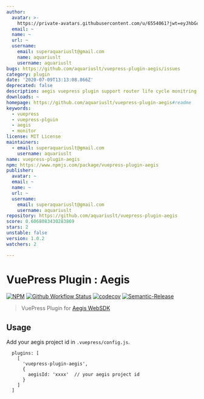 ```yaml
---
author:
  avatar: >-
    https://private-avatars.githubusercontent.com/u/6554061?jwt=eyJhbGciOiJIUzI1NiIsInR5cCI6IkpXVCJ9.eyJpc3MiOiJnaXRodWIuY29tIiwiYXVkIjoicmF3LmdpdGh1YnVzZXJjb250ZW50LmNvbSIsImtleSI6ImtleTEiLCJleHAiOjE3MzQ2NzM4MDAsIm5iZiI6MTczNDY3MjYwMCwicGF0aCI6Ii91LzY1NTQwNjEifQ.UEH4sd91KwOgOqxqd6ZyhZvrLsclHgpAQ87t2sS47M8&v=4
  email: ~
  name: ~
  url: ~
  username:
    email: superaquariuslt@gmail.com
    name: aquariuslt
    username: aquariuslt
bugs: https://github.com/aquariuslt/vuepress-plugin-aegis/issues
category: plugin
date: '2020-07-09T13:13:08.866Z'
deprecated: false
description: aegis vuepress plugin support router life cycle monitring
downloads: ~
homepage: https://github.com/aquariuslt/vuepress-plugin-aegis#readme
keywords:
  - vuepress
  - vuepress-plguin
  - aegis
  - monitor
license: MIT License
maintainers:
  - email: superaquariuslt@gmail.com
    username: aquariuslt
name: vuepress-plugin-aegis
npm: https://www.npmjs.com/package/vuepress-plugin-aegis
publisher:
  avatar: ~
  email: ~
  name: ~
  url: ~
  username:
    email: superaquariuslt@gmail.com
    username: aquariuslt
repository: https://github.com/aquariuslt/vuepress-plugin-aegis
score: 0.6068083430283869
stars: 2
unstable: false
version: 1.0.2
watchers: 2

---
```


# VuePress Plugin : Aegis


[![NPM](https://img.shields.io/npm/v/vuepress-plugin-aegis.svg)](https://www.npmjs.com/package/vuepress-plugin-aegis) 
[![Github Workflow Status](https://github.com/aquariuslt/vuepress-plugin-aegis/workflows/ci/badge.svg)](https://github.com/aquariuslt/vuepress-plugin-aegis) 
[![codecov](https://codecov.io/gh/aquariuslt/vuepress-plugin-aegis/branch/master/graph/badge.svg)](https://codecov.io/gh/aquariuslt/vuepress-plugin-aegis) 
[![Semantic-Release](https://img.shields.io/badge/%20%20%F0%9F%93%A6%F0%9F%9A%80-semantic--release-e10079.svg)](https://github.com/semantic-release/semantic-release)


> VuePress Plugin for [Aegis WebSDK](https://aegis.ivweb.io/#/)




## Usage

Add your aegis project id in `.vuepress/config.js`.

```
  plugins: [
    [
      'vuepress-plugin-aegis',
      {
        aegisId: 'xxxx'  // your aegis project id
      }
    ]
  ]
```
